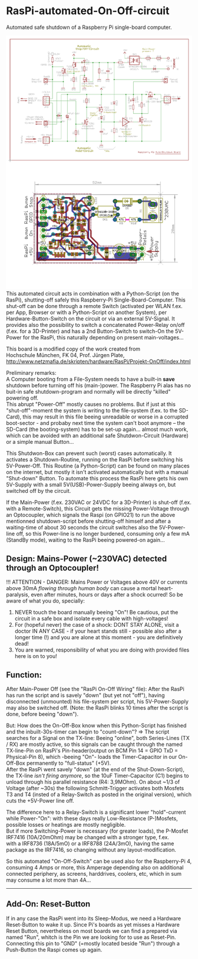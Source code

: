 # RasPi-automated-On-Off-circuit
Automated safe shutdown of a Raspberry Pi single-board computer.

![RasPi-automated-On-Off-circuit](https://raw.githubusercontent.com/nlohr1/RasPi-automated-On-Off-circuit/main/Raspi-On-Off_PMos_SMD_nl.png)
This automated circuit acts in combination with a Python-Script (on the RasPi), shutting-off safely this Raspberry-Pi Single-Board-Computer.
This shut-off can be done through a remote Switch (activated per WLAN f.ex. per App, Browser or with a Python-Script on another System),
per Hardware-Button-Switch on the circuit or via an external 5V-Signal. It provides also the possibility to switch a concatenated
Power-Relay on/off (f.ex. for a 3D-Printer) and has a 2nd Button-Switch to switch-On the 5V-Power for the RasPi, this naturally
depending on present main-voltages...

This board is a modified copy of the work created from  
Hochschule München, FK 04, Prof. Jürgen Plate, http://www.netzmafia.de/skripten/hardware/RasPi/Projekt-OnOff/index.html

Preliminary remarks:  
A Computer booting from a File-System needs to have a built-in **save** shutdown before turning off his (main-)power.
The Raspberry Pi alas has no buit-in safe shutdown-program and normally will be directly "killed" powering off.  
This abrupt "Power-Off" mostly causes no problems. But if just at this "shut-off"-moment the system is writing to the file-system
(f.ex. to the SD-Card), this may result in this file beeing unreadable or worse in a corrupted boot-sector - and probaby next time
the system can't boot anymore – the SD-Card (the booting-system) has to be set-up again... almost much work, which can be avoided
with an additional safe Shutdwon-Circuit (Hardware) or a simple manual Button...

This Shutdwon-Box can prevent such (worst) cases automatically. It activates a Shutdown-Routine, running on the RasPi before switching
his 5V-Power-Off. This Routine (a Python-Script) can be found on many places on the internet, but mostly it isn't activated automatically
but with a manual "Shut-down" Button. To automate this process the RasPi here gets his own 5V-Supply with a small 5V(USB)-Power-Supply
beeing always on, but switched off by the circuit.

If the Main-Power (f.ex. 230VAC or 24VDC for a 3D-Printer) is shut-off (f.ex. with a Remote-Switch), this Circuit gets the missing
Power-Voltage through an Optocoupler, which signals the Raspi (on GPIO21) to run the above mentionned shutdown-script before shutting-off
himself and after a waiting-time of about 30 seconds the circuit switches also the 5V-Power-line off, so this Power-line is no longer burdened,
consuming only a few mA (StandBy mode), waiting to the RasPi beeing powered-on again...

Design: Mains-Power (~230VAC) detected through an Optocoupler!
-------
!!! ATTENTION - DANGER: Mains Power or Voltages above 40V or currents above 30mA *flowing through human body* can cause a mortal heart-paralysis,
even after minutes, hours or days after a shock ocurred! So be aware of what you do, specially:
1. NEVER touch the board manually beeing "On"! Be cautious, put the circuit in a safe box and isolate every cable with high-voltages!
2. For (hopeful never) the case of a shock: DONT STAY ALONE, visit a doctor IN ANY CASE - if your heart stands still - possible also
after a longer time (!) and you are alone at this moment - you are definitively dead!
3. You are warned, responsibility of what you are doing with provided files here is on to you!

Function:
---------
After Main-Power Off (see the "RasPi On-Off Wiring" file):
After the RasPi has run the script and is savely "down" (but yet not "off"), having disconnected (unmounted) his file-system per script,
his 5V-Power-Supply may also be switched off. (Note: the RasPi blinks 10 times after the script is done, before beeing "down").

But: How does the On-Off-Box know when this Python-Script has finished and the inbuilt-30s-timer can begin to "count-down"?
=> The script searches for a Signal on the TX-line: Beeing "online", both Series-Lines (TX / RX) are mostly active, so this signals
can be caught through the named TX-line-Pin on RasPi's Pin-header(output on BCM Pin 14 = GPIO TxD = Physical-Pin 8), which 
-beeing "On"- loads the Timer-Capacitor in our On-Off-Box permanently to "full-status" (+5V).  
After the RasPi went savely "down" (at the end of the Shut-Down-Script), the TX-line *isn't firing anymore*, so the 10uF Timer-Capacitor (C1)
begins to unload through his parallel resistance (R4: 3,9MOhm). On about ~1/3 of Voltage (after ~30s) the following Schmitt-Trigger activates
both Mosfets T3 and T4 (insted of a Relay-Switch as posted in the original version), which cuts the +5V-Power line off.

The difference here to a Relay-Switch is a significant lower "hold"-current while Power-"On": with these days really Low-Resistance
(P-)Mosfets, possible losses or heatings are mostly negligible.  
But if more Switching-Power is necessary (for greater loads), the P-Mosfet IRF7416 (10A/20mOhm) may be changed with a stronger type, f.ex.  
with a IRF8736 (18A/5mO) or a IRF8788 (24A/3mO), having the same package as the IRF7416, so changing without any layout-modification.

So this automated "On-Off-Switch" can be used also for the Raspberry-Pi 4, consuming 4 Amps or more, this Amperage depending also
on additional connected periphery, as screens, harddrives, coolers, etc, which in sum may consume a lot more than 4A...

---------------------------------------------------------------------------------------------------------------------
Add-On: Reset-Button
--------------------
If in any case the RasPi went into its Sleep-Modus, we need a Hardware Reset-Button to wake it up. Since Pi's boards as yet misses
a Hardware Reset Button, nevertheless on most boards we can find a prepared via named "Run", whitch is the Pin we are looking for
to use as Reset-Pin. Connecting this pin to "GND" (=mostly located beside "Run") through a Push-Button the Raspi comes up again.
